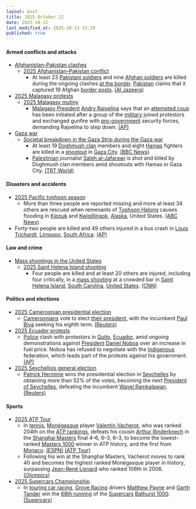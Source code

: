 ```yaml
---
layout: post
title: 2025 October 12
date: 2025-10-12
last_modified_at: 2025-10-13 15:29
published: true
---
```



#### Armed conflicts and attacks

* [Afghanistan–Pakistan clashes](https://en.wikipedia.org/wiki/Afghanistan%E2%80%93Pakistan_clashes_%282024%E2%80%93present%29 "Afghanistan–Pakistan clashes (2024–present)")
  * [2025 Afghanistan–Pakistan conflict](https://en.wikipedia.org/wiki/2025_Afghanistan%E2%80%93Pakistan_conflict "2025 Afghanistan–Pakistan conflict")
    * At least 23 [Pakistani soldiers](https://en.wikipedia.org/wiki/Pakistan_Army "Pakistan Army") and nine [Afghan soldiers](https://en.wikipedia.org/wiki/Afghan_Army "Afghan Army") are killed during the ongoing clashes [at the border](https://en.wikipedia.org/wiki/Durand_Line "Durand Line"). [Pakistan](https://en.wikipedia.org/wiki/Pakistan "Pakistan") claims that it captured 19 Afghan [border posts](https://en.wikipedia.org/wiki/Border_checkpoint "Border checkpoint"). [(Al Jazeera)](https://www.aljazeera.com/news/2025/10/12/taliban-pakistani-forces-trade-heavy-fire-along-afghanistan-border)
* [2025 Malagasy protests](https://en.wikipedia.org/wiki/2025_Malagasy_protests "2025 Malagasy protests")
  * [2025 Malagasy mutiny](https://en.wikipedia.org/wiki/2025_Malagasy_mutiny "2025 Malagasy mutiny")
    * [Malagasy President](https://en.wikipedia.org/wiki/Malagasy_President "Malagasy President") [Andry Rajoelina](https://en.wikipedia.org/wiki/Andry_Rajoelina "Andry Rajoelina") says that an [attempted coup](https://en.wikipedia.org/wiki/Coup_d%27%C3%A9tat "Coup d'état") has been initiated after a group of the [military](https://en.wikipedia.org/wiki/Madagascar_Armed_Forces "Madagascar Armed Forces") joined protestors and exchanged gunfire with [pro-government](https://en.wikipedia.org/wiki/Politics_of_Madagascar "Politics of Madagascar") security forces, demanding Rajoelina to step down. [(AP)](https://apnews.com/article/madagascar-protests-attempted-coup-e6dd29a429e06362efd238cfac7270d0)
* [Gaza war](https://en.wikipedia.org/wiki/Gaza_war "Gaza war")
  * [Societal breakdown in the Gaza Strip during the Gaza war](https://en.wikipedia.org/wiki/Societal_breakdown_in_the_Gaza_Strip_during_the_Gaza_war "Societal breakdown in the Gaza Strip during the Gaza war")
    * At least 19 [Doghmush clan](https://en.wikipedia.org/wiki/Doghmush_clan "Doghmush clan") members and eight [Hamas](https://en.wikipedia.org/wiki/Hamas "Hamas") fighters are killed in a [shootout](https://en.wikipedia.org/wiki/Shootout "Shootout") in [Gaza City](https://en.wikipedia.org/wiki/Gaza_City "Gaza City"). [(BBC News)](https://www.bbc.com/news/articles/cg5e551j593o)
    * [Palestinian](https://en.wikipedia.org/wiki/Palestinians "Palestinians") journalist [Saleh al-Jafarawi](https://en.wikipedia.org/wiki/Saleh_al-Jafarawi "Saleh al-Jafarawi") is shot and killed by Doghmush clan members amid shootouts with Hamas in Gaza City. [(TRT World)](https://www.trtworld.com/article/34ca89c73006)

#### Disasters and accidents

* [2025 Pacific typhoon season](https://en.wikipedia.org/wiki/2025_Pacific_typhoon_season "2025 Pacific typhoon season")
  * More than three people are reported missing and more at least 34 others are rescued when remenants of [Typhoon Halong](https://en.wikipedia.org/wiki/Typhoon_Halong_%282025%29 "Typhoon Halong (2025)") causes flooding in [Kipnuk](https://en.wikipedia.org/wiki/Kipnuk%2C_Alaska "Kipnuk, Alaska") and [Kwigillingok](https://en.wikipedia.org/wiki/Kwigillingok%2C_Alaska "Kwigillingok, Alaska"), [Alaska](https://en.wikipedia.org/wiki/Alaska "Alaska"), United States. [(ABC News)](https://abcnews.go.com/US/wireStory/dozens-rescued-remnants-typhoon-hits-alaska-noreaster-brings-126473399)
* Forty-two people are killed and 49 others injured in a bus crash in [Louis Trichardt](https://en.wikipedia.org/wiki/Louis_Trichardt "Louis Trichardt"), [Limpopo](https://en.wikipedia.org/wiki/Limpopo "Limpopo"), [South Africa](https://en.wikipedia.org/wiki/South_Africa "South Africa"). [(AP)](https://apnews.com/article/south-africa-bus-crash-8e3aabc62a5826f6522ee8cbc6fc7fb4)

#### Law and crime

* [Mass shootings in the United States](https://en.wikipedia.org/wiki/Mass_shootings_in_the_United_States "Mass shootings in the United States")
  * [2025 Saint Helena Island shooting](https://en.wikipedia.org/wiki/2025_Saint_Helena_Island_shooting "2025 Saint Helena Island shooting")
    * Four people are killed and at least 20 others are injured, including four critically, in a [mass shooting](https://en.wikipedia.org/wiki/Mass_shooting "Mass shooting") at a crowded bar in [Saint Helena Island](https://en.wikipedia.org/wiki/Saint_Helena_Island_%28South_Carolina%29 "Saint Helena Island (South Carolina)"), [South Carolina](https://en.wikipedia.org/wiki/South_Carolina "South Carolina"), [United States](https://en.wikipedia.org/wiki/United_States "United States"). [(CNN)](https://www.cnn.com/2025/10/12/us/south-carolina-bar-shooting-sun)

#### Politics and elections

* [2025 Cameroonian presidential election](https://en.wikipedia.org/wiki/2025_Cameroonian_presidential_election "2025 Cameroonian presidential election")
  * [Cameroonians](https://en.wikipedia.org/wiki/Cameroonians "Cameroonians") vote to elect [their president](https://en.wikipedia.org/wiki/President_of_Cameroon "President of Cameroon"), with the incumbent [Paul Biya](https://en.wikipedia.org/wiki/Paul_Biya "Paul Biya") seeking his eighth term. [(Reuters)](https://www.reuters.com/world/africa/cameroon-holds-presidential-election-biya-seeks-extend-four-decade-iron-grip-2025-10-12/)
* [2025 Ecuador protests](https://en.wikipedia.org/wiki/2025_Ecuador_protests "2025 Ecuador protests")
  * [Police](https://en.wikipedia.org/wiki/National_Police_of_Ecuador "National Police of Ecuador") clash with protestors in [Quito](https://en.wikipedia.org/wiki/Quito "Quito"), [Ecuador](https://en.wikipedia.org/wiki/Ecuador "Ecuador"), amid ongoing demonstrations against [President](https://en.wikipedia.org/wiki/President_of_Ecuador "President of Ecuador") [Daniel Noboa](https://en.wikipedia.org/wiki/Daniel_Noboa "Daniel Noboa") over an increase in fuel price. Noboa has refused to negotiate with the [Indigenous](https://en.wikipedia.org/wiki/Indigenous_peoples_in_Ecuador "Indigenous peoples in Ecuador") federation, which leads part of the protests against his government. [(AP)](https://apnews.com/article/daniel-noboa-quito-ecuador-indigenous-1a897be431ca52db8352315d8c8f75f1)
* [2025 Seychellois general election](https://en.wikipedia.org/wiki/2025_Seychellois_general_election "2025 Seychellois general election")
  * [Patrick Herminie](https://en.wikipedia.org/wiki/Patrick_Herminie "Patrick Herminie") wins the presidential election in [Seychelles](https://en.wikipedia.org/wiki/Seychelles "Seychelles") by obtaining more than 52% of the votes, becoming the next [President of Seychelles](https://en.wikipedia.org/wiki/President_of_Seychelles "President of Seychelles"), defeating the incumbent [Wavel Ramkalawan](https://en.wikipedia.org/wiki/Wavel_Ramkalawan "Wavel Ramkalawan"). [(Reuters)](https://www.reuters.com/world/africa/former-speaker-herminie-wins-seychelles-presidential-election-2025-10-12/)

#### Sports

* [2025 ATP Tour](https://en.wikipedia.org/wiki/2025_ATP_Tour "2025 ATP Tour")
  * In [tennis](https://en.wikipedia.org/wiki/Tennis "Tennis"), [Monégasque](https://en.wikipedia.org/wiki/Monaco "Monaco") player [Valentin Vacherot](https://en.wikipedia.org/wiki/Valentin_Vacherot "Valentin Vacherot"), who was ranked 204th on the [ATP rankings](https://en.wikipedia.org/wiki/ATP_rankings "ATP rankings"), defeats his cousin [Arthur Rinderknech](https://en.wikipedia.org/wiki/Arthur_Rinderknech "Arthur Rinderknech") in the [Shanghai Masters](https://en.wikipedia.org/wiki/Shanghai_Masters_%28tennis%29 "Shanghai Masters (tennis)") final 4–6, 6–3, 6–3, to become the lowest-ranked [Masters 1000](https://en.wikipedia.org/wiki/Masters_1000 "Masters 1000") winner in ATP history, and the first from [Monaco](https://en.wikipedia.org/wiki/Monaco "Monaco"). [(ESPN)](https://www.espn.com/tennis/story/_/id/46570136/valentin-vacherot-beats-cousin-arthur-rinderknech-win-shanghai-masters) [(ATP Tour)](https://www.atptour.com/en/news/vacherot-first-time-winner-spotlight-shanghai-2025)
  * Following his win at the Shanghai Masters, Vacherot moves to rank 40 and becomes the highest ranked Monégasque player in history, surpassing [Jean-René Lisnard](https://en.wikipedia.org/wiki/Jean-Ren%C3%A9_Lisnard "Jean-René Lisnard") who ranked 106th in 2006. [(Olympics)](https://www.olympics.com/en/news/shanghai-masters-2025-arthur-rinderknech-valentin-vacherot-all-cousin-final-results)
* [2025 Supercars Championship](https://en.wikipedia.org/wiki/2025_Supercars_Championship "2025 Supercars Championship")
  * In [touring car racing](https://en.wikipedia.org/wiki/Touring_car_racing "Touring car racing"), [Grove Racing](https://en.wikipedia.org/wiki/Grove_Racing "Grove Racing") drivers [Matthew Payne](https://en.wikipedia.org/wiki/Matthew_Payne "Matthew Payne") and [Garth Tander](https://en.wikipedia.org/wiki/Garth_Tander "Garth Tander") win the [68th running](https://en.wikipedia.org/wiki/2025_Bathurst_1000 "2025 Bathurst 1000") of the [Supercars](https://en.wikipedia.org/wiki/Supercars_Championship "Supercars Championship") [Bathurst 1000](https://en.wikipedia.org/wiki/Bathurst_1000 "Bathurst 1000"). [(Supercars)](https://www.supercars.com/news/supercars-news-2025-results-bathurst-1000-race-report-video-crashes-battle-matt-payne-garth-tander)
